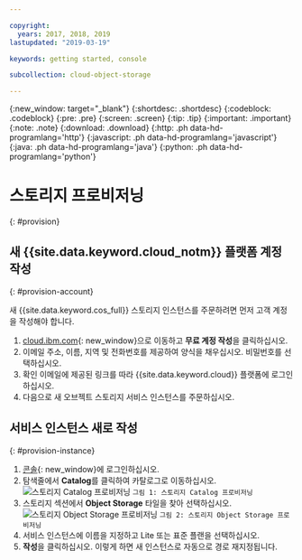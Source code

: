 ```yaml
---

copyright:
  years: 2017, 2018, 2019
lastupdated: "2019-03-19"

keywords: getting started, console

subcollection: cloud-object-storage

---
```

{:new_window: target="_blank"}
{:shortdesc: .shortdesc}
{:codeblock: .codeblock}
{:pre: .pre}
{:screen: .screen}
{:tip: .tip}
{:important: .important}
{:note: .note}
{:download: .download} 
{:http: .ph data-hd-programlang='http'} 
{:javascript: .ph data-hd-programlang='javascript'} 
{:java: .ph data-hd-programlang='java'} 
{:python: .ph data-hd-programlang='python'}

# 스토리지 프로비저닝
{: #provision}
## 새 {{site.data.keyword.cloud_notm}} 플랫폼 계정 작성
{: #provision-account}

새 {{site.data.keyword.cos_full}} 스토리지 인스턴스를 주문하려면 먼저 고객 계정을 작성해야 합니다.

1. [cloud.ibm.com](https://cloud.ibm.com/){: new_window}으로 이동하고 **무료 계정 작성**을 클릭하십시오.
2. 이메일 주소, 이름, 지역 및 전화번호를 제공하여 양식을 채우십시오. 비밀번호를 선택하십시오.
3. 확인 이메일에 제공된 링크를 따라 {{site.data.keyword.cloud}} 플랫폼에 로그인하십시오.
4. 다음으로 새 오브젝트 스토리지 서비스 인스턴스를 주문하십시오.

## 서비스 인스턴스 새로 작성
{: #provision-instance}

1. [콘솔](https://cloud.ibm.com/){: new_window}에 로그인하십시오.
2. 탐색줄에서 **Catalog**를 클릭하여 카탈로그로 이동하십시오.
	<img alt="스토리지 Catalog 프로비저닝" src="https://s3.us.cloud-object-storage.appdomain.cloud/docs-resources/console_provision_catalog.png" max-height="200px" />
	`그림 1: 스토리지 Catalog 프로비저닝`
3. 스토리지 섹션에서 **Object Storage** 타일을 찾아 선택하십시오.
	<img alt="스토리지 Object Storage 프로비저닝" src="https://s3.us.cloud-object-storage.appdomain.cloud/docs-resources/console_provision_os.png" max-height="200px" />
	`그림 2: 스토리지 Object Storage 프로비저닝`
4. 서비스 인스턴스에 이름을 지정하고 Lite 또는 표준 플랜을 선택하십시오.
5. **작성**을 클릭하십시오. 이렇게 하면 새 인스턴스로 자동으로 경로 재지정됩니다.
